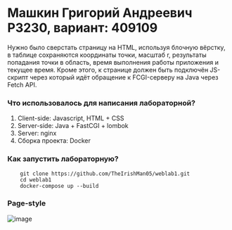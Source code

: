 # Машкин Григорий Андреевич P3230, вариант: 409109

Нужно было сверстать страницу на HTML, используя блочную вёрстку, в таблице сохраняются координаты точки, масштаб r, результаты попадания точки в область, время выполнения работы 
приложения и текущее время. Кроме этого, к странице должен быть подключён JS-скрипт через который идёт обращение к FCGI-серверу на Java через Fetch API.

### Что использовалось для написания лабораторной?

1. Client-side: Javascript, HTML + CSS
2. Server-side: Java + FastCGI + lombok
3. Server: nginx
4. Сборка проекта: Docker

### Как запустить лабораторную?

```
    git clone https://github.com/TheIrishMan05/weblab1.git
    cd weblab1
    docker-compose up --build
```

### Page-style
![image](https://github.com/user-attachments/assets/7215b7f4-181a-44ac-b1c7-026ca2646f8e)


